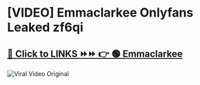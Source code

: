 
 # [VIDEO] Emmaclarkee Onlyfans Leaked zf6qi

## <h2><a href="https://clipsfans.com/Emmaclarkee&ref=git">🔗 Click to LINKS ⏩⏩ 👉 🟢 Emmaclarkee </a></h2>

<a href="https://clipsfans.com/Emmaclarkee&ref=git" rel="nofollow" data-target="animated-image.originalLink"><img src="https://i.ibb.co.com/xMMVF88/686577567.gif" alt="Viral Video Original" style="max-width: 100%; display: inline-block;" data-target="animated-image.originalImage"></a>

